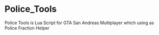 # Police_Tools
Police Tools is Lua Script for GTA San Andreas Multiplayer which using as Police Fraction Helper
